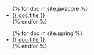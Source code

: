 <ul>
  {% for doc in site.javacore %}
    <li><a href="{{ doc.url | relative_url }}">{{ doc.title }}</a></li>
  {% endfor %}
</ul>

<ul>
  {% for doc in site.spring %}
    <li><a href="{{ doc.url | relative_url }}">{{ doc.title }}</a></li>
  {% endfor %}
</ul>
